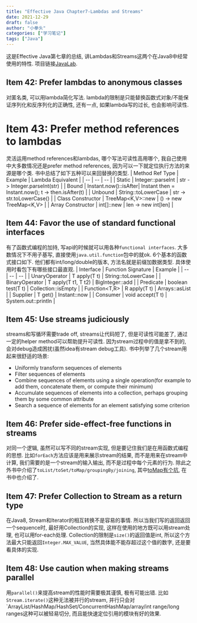 ```yaml
---
title: "Effective Java Chapter7-Lambdas and Streams"
date: 2021-12-29
draft: false
author: "小拳头"
categories: ["学习笔记"]
tags: ["Java"]
---
```


这是Effective Java第七章的总结, 讲Lambdas和Streams这两个在Java8中经常使用的特性. 项目链接[JavaLab](https://github.com/xqt01/JavaLab).

## Item 42: Prefer lambdas to anonymous classes
对匿名类, 可以用lambda简化写法. lambda的限制是只能替换函数式对象/不能保证序列化和反序列化的正确性, 还有一点, 如果lambda写的过长, 也会影响可读性.

# Item 43: Prefer method references to lambdas
灵活运用method references和lambdas, 哪个写法可读性高用哪个, 我自己使用中大多数情况还是prefer method references, 因为可以一下就定位执行方法的来源是哪个类. 书中总结了如下五种可以来回替换的类型. 
| Method Ref Type | Example | Lambda Equivalent |
| -- | -- | -- |
| Static | Integer::parseInt | str -> Integer.parseInt(str) |
| Bound | Instant.now()::isAfter| Instant then = Instant.now(); t -> then.isAfter(t) |
| Unbound | String::toLowerCase | str -> str.toLowerCase() |
| Class Constructor | TreeMap<K,V>::new | () -> new TreeMap<K,V> |
| Array Constructor | int[]::new | len -> new int[len] |

## Item 44: Favor the use of standard functional interfaces
有了函数式编程的加持, 写api的时候就可以用各种`functional interfaces`. 大多数情况下不用子基写, 直接使用`java.util.function`包中的就ok. 6个基本的函数式接口如下. 他们都有int/long/double的版本, 方法名就是前缀加数据类型. 具体使用时看包下有哪些接口最直观. 
| Interface | Function Signature | Example |
| -- | -- | -- |
| UnaryOperator<T> | T apply(T t) | String::toLowerCase |
| BinaryOperator<T> | T apply(T t1, T t2) | BigInteger::add |
| Predicate<T> | boolean test(T t) | Collection::isEmpty |
| Function<T,R> | R apply(T t) | Arrays::asList |
| Supplier<T> | T get() | Instant::now |
| Consumer<T> | void accept(T t) | System.out::println |

## Item 45: Use streams judiciously
streams和写循环需要trade off, streams让代码短了, 但是可读性可能差了, 通过一定的helper method可以帮助提升可读性. 因为stream过程中的值是拿不到的, 会对debug造成困扰(虽然idea有stream debug工具). 书中列举了几个stream用起来很舒适的场景:
- Uniformly transform sequences of elements
- Filter sequences of elements
- Combine sequences of elements using a single operation(for example to add them, concatenate them, or compute their minimum)
- Accumulate sequences of elements into a collection, perhaps grouping them by some common attribute
- Search a sequence of elements for an element satisfying some criterion

## Item 46: Prefer side-effect-free functions in streams
对同一个逻辑, 虽然可以写不同的stream实现, 但是要记住我们是在用函数式编程的思想. 比如`forEach`方法应该是用来展示stream的结果, 而不是用来在stream中计算, 我们需要的是一个stream的输入输出, 而不是过程中每个元素的行为. 除此之外书中介绍了`toList/toSet/toMap/groupingBy/joining`, 其中[toMap有个坑](https://xqt01.github.io/post/72_java%E4%B8%ADtomap%E4%B8%8Easlist%E7%9A%84%E5%9D%91/), 在书中也介绍了.

## Item 47: Prefer Collection to Stream as a return type
在Java8, Stream和Iterator的相互转换不是容易的事情. 所以当我们写的返回返回一个sequence时, 最好用Collection的实现, 这样在使用的地方既可以用stream处理, 也可以用for-each处理. Collection的限制是`size()`的返回值是int, 所以这个方法最大只能返回`Integer.MAX_VALUE`, 当然具体能不能存超过这个值的数字, 还是要看具体的实现.

## Item 48: Use caution when making streams parallel
用`parallel()`来提高stream的性能时需要极其谨慎, 极有可能出错. 比如`Stream.iterate()`这种无法被并行的stream, 并行只会对`ArrayList/HashMap/HashSet/ConcurrentHashMap/array/int range/long ranges这种可以被轻易切分, 而且能快速定位引用的模块有好的效果. 
